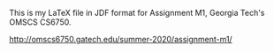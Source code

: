 This is my LaTeX file in JDF format for Assignment M1, Georgia Tech's OMSCS CS6750.

http://omscs6750.gatech.edu/summer-2020/assignment-m1/
